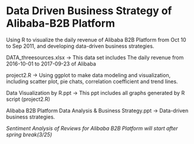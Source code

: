 # Data Driven Business Strategy of Alibaba-B2B Platform
Using R to visualize the daily revenue of Alibaba B2B Platform from Oct 10 to Sep 2011, and developing data-driven business strategies.

DATA_threesources.xlsx -> This data set includes The daily revenue from 2016-10-01 to 2017-09-23 of Alibaba

project2.R -> Using ggplot to make data modeling and visualization, including scatter plot, pie chats, correlation coefficient and trend lines.

Data Visualization by R.ppt -> This ppt includes all graphs generated by R script (project2.R)

Alibaba B2B Platform Data Analysis & Business Strategy.ppt -> Data-driven business strategies.

*Sentiment Analysis of Reviews for Alibaba B2B Platform will start after spring break(3/25)*
